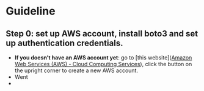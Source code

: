 # Guideline 
## Step 0: set up AWS account, install boto3 and set up authentication credentials. 
* **If you doesn’t have an AWS account yet**: go to [this website]([Amazon Web Services (AWS) -  Cloud Computing Services](https://aws.amazon.com/?nc1=h_ls)), click the button on the upright corner to create a new AWS account. 
[](img/create_account.png)
* Went 
* 
